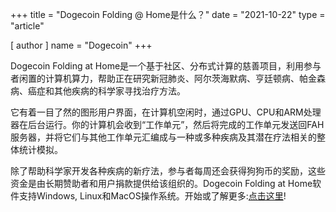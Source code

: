 +++
title = "Dogecoin Folding @ Home是什么？"
date = "2021-10-22"
type = "article"

[ author ]
  name = "Dogecoin"
+++

Dogecoin Folding at Home是一个基于社区、分布式计算的慈善项目，利用参与者闲置的计算机算力，帮助正在研究新冠肺炎、阿尔茨海默病、亨廷顿病、帕金森病、癌症和其他疾病的科学家寻找治疗方法。

它有着一目了然的图形用户界面，在计算机空闲时，通过GPU、CPU和ARM处理器在后台运行。你的计算机会收到“工作单元”，然后将完成的工作单元发送回FAH服务器，并将它们与其他工作单元汇编成与一种或多种疾病及其潜在疗法相关的整体统计模拟。

除了帮助科学家开发各种疾病的新疗法，参与者每周还会获得狗狗币的奖励，这些资金是由长期赞助者和用户捐款提供给该组织的。Dogecoin Folding at Home软件支持Windows, Linux和MacOS操作系统。开始或了解更多:[点击这里](https://www.dogecoinfah.com/index.html)!